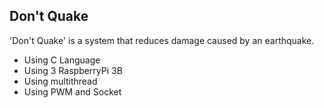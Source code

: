 ## Don't Quake

'Don't Quake' is a system that reduces damage caused by an earthquake.  

- Using C Language
- Using 3 RaspberryPi 3B
- Using multithread
- Using PWM and Socket
